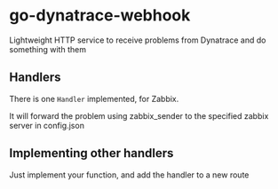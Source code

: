 # go-dynatrace-webhook

Lightweight HTTP service to receive problems from Dynatrace and do something with them

## Handlers

There is one `Handler` implemented, for Zabbix.

It will forward the problem using zabbix_sender to the specified zabbix server in config.json

## Implementing other handlers

Just implement your function, and add the handler to a new route


